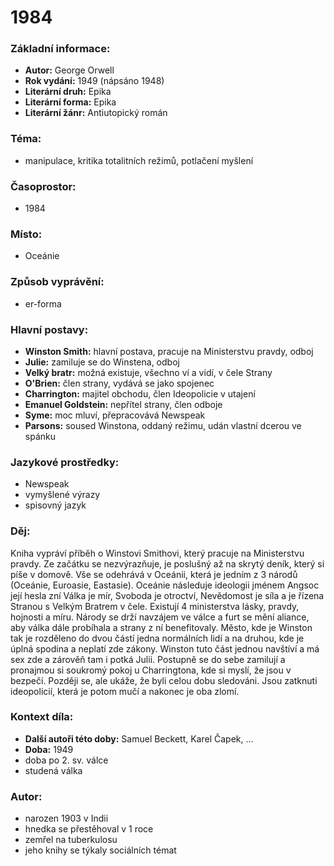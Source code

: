 # 1984

### Základní informace:
- **Autor:** George Orwell
- **Rok vydání:** 1949 (nápsáno 1948)
- **Literární druh:** Epika
- **Literární forma:** Epika
- **Literární žánr:** Antiutopický román

### Téma: 
- manipulace, kritika totalitních režimů, potlačení myšlení

### Časoprostor:
- 1984

### Místo: 
- Oceánie

### Způsob vyprávění: 
- er-forma

### Hlavní postavy:
- **Winston Smith:** hlavní postava, pracuje na Ministerstvu pravdy, odboj
- **Julie:** zamiluje se do Winstena, odboj
- **Velký bratr:** možná existuje, všechno ví a vidí, v čele Strany
- **O'Brien:** člen strany, vydává se jako spojenec
- **Charrington:** majitel obchodu, člen Ideopolicie v utajení
- **Emanuel Goldstein:** nepřítel strany, člen odboje
- **Syme:** moc mluví, přepracovává Newspeak
- **Parsons:** soused Winstona, oddaný režimu, udán vlastní dcerou ve spánku

### Jazykové prostředky:
- Newspeak
- vymyšlené výrazy
- spisovný jazyk

### Děj: 
Kniha vypráví příběh o Winstovi Smithovi, který pracuje na Ministerstvu pravdy. Ze začátku se nezvýrazňuje, je poslušný až na skrytý deník, který si píše v domově. Vše se odehrává v Oceánii, která je jedním z 3 národů (Oceánie, Euroasie, Eastasie). Oceánie následuje ideologii jménem Angsoc její hesla zní Válka je mír, Svoboda je otroctví, Nevědomost je síla a je řízena Stranou s Velkým Bratrem v čele. Existují 4 ministerstva lásky, pravdy, hojnosti a míru. Národy se drží navzájem ve válce a furt se mění aliance, aby válka dále probíhala a strany z ní benefitovaly. Město, kde je Winston tak je rozděleno do dvou částí jedna normálních lidí a na druhou, kde je úplná spodina a neplatí zde zákony. Winston tuto část jednou navštíví a má sex zde a zárověň tam i potká Julii. Postupně se do sebe zamilují a pronajmou si soukromý pokoj u Charringtona, kde si myslí, že jsou v bezpečí. Později se, ale ukáže, že byli celou dobu sledováni. Jsou zatknuti ideopolicií, která je potom mučí a nakonec je oba zlomí.

### Kontext díla: 
- **Další autoři této doby:** Samuel Beckett, Karel Čapek, ...
- **Doba:** 1949
- doba po 2. sv. válce
- studená válka

### Autor: 
- narozen 1903 v Indii
- hnedka se přestěhoval v 1 roce
- zemřel na tuberkulosu
- jeho knihy se týkaly sociálních témat
